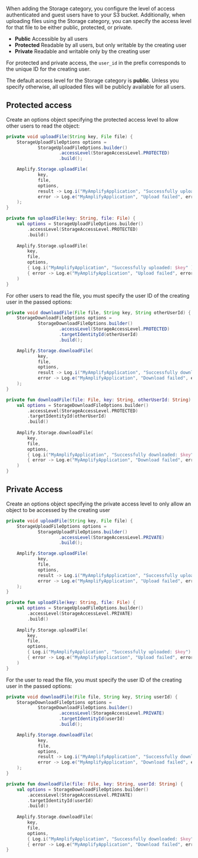  When adding the Storage category, you configure the level of access authenticated and guest users have to your S3 bucket. Additionally, when uploading files using the Storage category, you can specify the access level for that file to be either public, protected, or private.

- **Public** Accessible by all users
- **Protected** Readable by all users, but only writable by the creating user
- **Private** Readable and writable only by the creating user

For protected and private access, the `user_id` in the prefix corresponds to the unique ID for the creating user.

<amplify-callout>

The default access level for the Storage category is **public**. Unless you specify otherwise, all uploaded files will be publicly available for all users.

</amplify-callout>

## Protected access

Create an options object specifying the protected access level to allow other users to read the object:

<amplify-block-switcher>
<amplify-block name="Java">

```java
private void uploadFile(String key, File file) {
    StorageUploadFileOptions options =
            StorageUploadFileOptions.builder()
                    .accessLevel(StorageAccessLevel.PROTECTED)
                    .build();

    Amplify.Storage.uploadFile(
            key,
            file,
            options,
            result -> Log.i("MyAmplifyApplication", "Successfully uploaded: " + key),
            error -> Log.e("MyAmplifyApplication", "Upload failed", error)
    );
}
```

</amplify-block>
<amplify-block name="Kotlin">

```kotlin
private fun uploadFile(key: String, file: File) {
    val options = StorageUploadFileOptions.builder()
        .accessLevel(StorageAccessLevel.PROTECTED)
        .build()
    
    Amplify.Storage.uploadFile(
        key,
        file,
        options,
        { Log.i("MyAmplifyApplication", "Successfully uploaded: $key" )},
        { error -> Log.e("MyAmplifyApplication", "Upload failed", error)}
    )
}
```

</amplify-block>
</amplify-block-switcher>

For other users to read the file, you must specify the user ID of the creating user in the passed options:

<amplify-block-switcher>
<amplify-block name="Java">

```java
private void downloadFile(File file, String key, String otherUserId) {
    StorageDownloadFileOptions options =
            StorageDownloadFileOptions.builder()
                    .accessLevel(StorageAccessLevel.PROTECTED)
                    .targetIdentityId(otherUserId)
                    .build();

    Amplify.Storage.downloadFile(
            key,
            file,
            options,
            result -> Log.i("MyAmplifyApplication", "Successfully downloaded: " + key),
            error -> Log.e("MyAmplifyApplication", "Download failed", error)
    );
}
```

</amplify-block>
<amplify-block name="Kotlin">

```kotlin
private fun downloadFile(file: File, key: String, otherUserId: String) {
    val options = StorageDownloadFileOptions.builder()
        .accessLevel(StorageAccessLevel.PROTECTED)
        .targetIdentityId(otherUserId)
        .build()
    
    Amplify.Storage.downloadFile(
        key,
        file,
        options,
        { Log.i("MyAmplifyApplication", "Successfully downloaded: $key") },
        { error -> Log.e("MyAmplifyApplication", "Download failed", error) }
    )
}
```

</amplify-block>
</amplify-block-switcher>

## Private Access

Create an options object specifying the private access level to only allow an object to be accessed by the creating user

<amplify-block-switcher>
<amplify-block name="Java">

```java
private void uploadFile(String key, File file) {
    StorageUploadFileOptions options =
            StorageUploadFileOptions.builder()
                    .accessLevel(StorageAccessLevel.PRIVATE)
                    .build();

    Amplify.Storage.uploadFile(
            key,
            file,
            options,
            result -> Log.i("MyAmplifyApplication", "Successfully uploaded: " + key,
            error -> Log.e("MyAmplifyApplication", "Upload failed", error)
    );
}
```

</amplify-block>
<amplify-block name="Kotlin">

```kotlin
private fun uploadFile(key: String, file: File) {
    val options = StorageUploadFileOptions.builder()
        .accessLevel(StorageAccessLevel.PRIVATE)
        .build()
    
    Amplify.Storage.uploadFile(
        key,
        file,
        options,
        { Log.i("MyAmplifyApplication", "Successfully uploaded: $key") },
        { error -> Log.e("MyAmplifyApplication", "Upload failed", error)}
    )
}
```

</amplify-block>
</amplify-block-switcher>

For the user to read the file, you must specify the user ID of the creating user in the passed options:

<amplify-block-switcher>
<amplify-block name="Java">

```java
private void downloadFile(File file, String key, String userId) {
    StorageDownloadFileOptions options =
            StorageDownloadFileOptions.builder()
                    .accessLevel(StorageAccessLevel.PRIVATE)
                    .targetIdentityId(userId)
                    .build();

    Amplify.Storage.downloadFile(
            key,
            file,
            options,
            result -> Log.i("MyAmplifyApplication", "Successfully downloaded: " + key),
            error -> Log.e("MyAmplifyApplication", "Download failed", error)
    );
}
```

</amplify-block>
<amplify-block name="Kotlin">

```kotlin
private fun downloadFile(file: File, key: String, userId: String) {
    val options = StorageDownloadFileOptions.builder()
        .accessLevel(StorageAccessLevel.PRIVATE)
        .targetIdentityId(userId)
        .build()
    
    Amplify.Storage.downloadFile(
        key,
        file,
        options,
        { Log.i("MyAmplifyApplication", "Successfully downloaded: $key") },
        { error -> Log.e("MyAmplifyApplication", "Download failed", error) }
}
```

</amplify-block>
</amplify-block-switcher>
